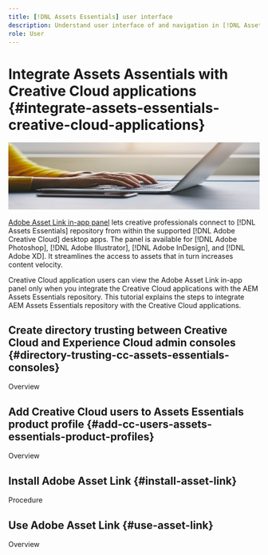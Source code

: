 ```yaml
---
title: [!DNL Assets Essentials] user interface
description: Understand user interface of and navigation in [!DNL Assets Essentials].
role: User
---
```


# Integrate Assets Assentials with Creative Cloud applications {#integrate-assets-essentials-creative-cloud-applications}

![Preference to switch dark and light theme](assets/cce-next-banner-1.jpeg)

[Adobe Asset Link in-app panel](https://www.adobe.com/creativecloud/business/enterprise/adobe-asset-link.html) lets creative professionals connect to [!DNL Assets Essentials] repository from within the supported [!DNL Adobe Creative Cloud] desktop apps. The panel is available for [!DNL Adobe Photoshop], [!DNL Adobe Illustrator], [!DNL Adobe InDesign], and [!DNL Adobe XD]. It streamlines the access to assets that in turn increases content velocity.

Creative Cloud application users can view the Adobe Asset Link in-app panel only when you integrate the Creative Cloud applications with the AEM Assets Essentials repository. This tutorial explains the steps to integrate AEM Assets Essentials repository with the Creative Cloud applications.

## Create directory trusting between Creative Cloud and Experience Cloud admin consoles {#directory-trusting-cc-assets-essentials-consoles}

Overview

## Add Creative Cloud users to Assets Essentials product profile {#add-cc-users-assets-essentials-product-profiles}

Overview

## Install Adobe Asset Link {#install-asset-link}

Procedure


## Use Adobe Asset Link {#use-asset-link}

Overview
